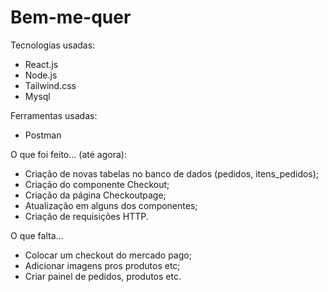 # Bem-me-quer

Tecnologias usadas:

* React.js
* Node.js
* Tailwind.css
* Mysql

Ferramentas usadas:

* Postman


O que foi feito... (até agora):

* Criação de novas tabelas no banco de dados (pedidos, itens_pedidos);
* Criação do componente Checkout;
* Criação da página Checkoutpage;
* Atualização em alguns dos componentes;
* Criação de requisições HTTP.


O que falta...

* Colocar um checkout do mercado pago;
* Adicionar imagens pros produtos etc;
* Criar painel de pedidos, produtos etc.



